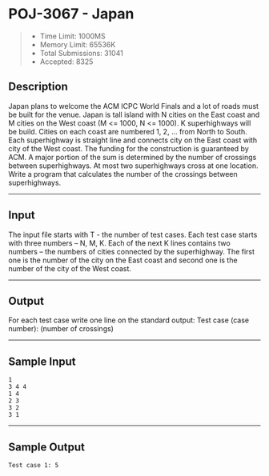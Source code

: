 # POJ-3067 - Japan

> * Time Limit: 1000MS
> * Memory Limit: 65536K
> * Total Submissions: 31041
> * Accepted: 8325

## Description

Japan plans to welcome the ACM ICPC World Finals and a lot of roads must be built for the venue. Japan is tall island with N cities on the East coast and M cities on the West coast (M <= 1000, N <= 1000). K superhighways will be build. Cities on each coast are numbered 1, 2, ... from North to South. Each superhighway is straight line and connects city on the East coast with city of the West coast. The funding for the construction is guaranteed by ACM. A major portion of the sum is determined by the number of crossings between superhighways. At most two superhighways cross at one location. Write a program that calculates the number of the crossings between superhighways.

---
## Input

The input file starts with T - the number of test cases. Each test case starts with three numbers – N, M, K. Each of the next K lines contains two numbers – the numbers of cities connected by the superhighway. The first one is the number of the city on the East coast and second one is the number of the city of the West coast.

---
## Output

For each test case write one line on the standard output:
Test case (case number): (number of crossings)

---
## Sample Input

```
1
3 4 4
1 4
2 3
3 2
3 1
```

---
## Sample Output

```
Test case 1: 5
```
